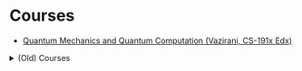 # Courses

* [Quantum Mechanics and Quantum Computation (Vazirani, CS-191x Edx)](https://courses.edx.org/courses/course-v1:BerkeleyX+CS-191x+2T2020/)

<details><summary>(Old) Courses</summary>
<p>

* [Quantum Computing (Dave Bacon, Department of Computer Science & Engineering, University of Washington: CSE-599d)](http://www.cs.washington.edu/education/courses/cse599d/06wi/)
* Quantum Mechanics and Quantum Computation (Vazirani, CS-191x Edx, 2018)
  - [Chapter 1](https://courses.edx.org/c4x/BerkeleyX/CS191x/asset/chap1.pdf)
  - [Chapter 2](https://courses.edx.org/c4x/BerkeleyX/CS191x/asset/chap2.pdf)
  - [Chapter 3](https://courses.edx.org/c4x/BerkeleyX/CS191x/asset/chap3.pdf)
  - [Chapter 4](https://courses.edx.org/c4x/BerkeleyX/CS191x/asset/chap4.pdf)
  - [Chapter 5](https://courses.edx.org/c4x/BerkeleyX/CS191x/asset/chap5.pdf)
  - [Chapter 6](https://courses.edx.org/c4x/BerkeleyX/CS191x/asset/chap6.pdf)
  - [Chapter 7](https://courses.edx.org/c4x/BerkeleyX/CS191x/asset/chap7.pdf)
  - [Chapter 8](https://courses.edx.org/c4x/BerkeleyX/CS191x/asset/chap8.pdf)
  - [Chapter 9](https://courses.edx.org/c4x/BerkeleyX/CS191x/asset/chap9.pdf)
  - [Chapter 10](https://courses.edx.org/c4x/BerkeleyX/CS191x/asset/chap10.pdf)
  - [Chapter 11](https://courses.edx.org/c4x/BerkeleyX/CS191x/asset/chap11.pdf)
</p>
</details>

